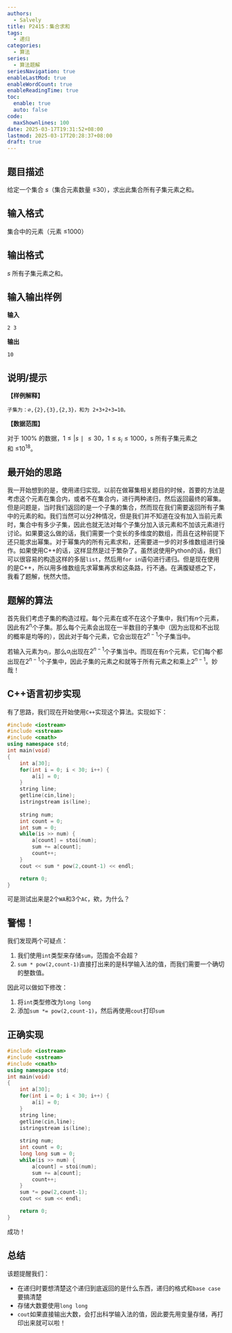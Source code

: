```yaml
---
authors:
  - Salvely
title: P2415：集合求和
tags:
  - 递归
categories:
  - 算法
series:
  - 算法题解
seriesNavigation: true
enableLastMod: true
enableWordCount: true
enableReadingTime: true
toc:
  enable: true
  auto: false
code:
  maxShownlines: 100
date: 2025-03-17T19:31:52+08:00
lastmod: 2025-03-17T20:28:37+08:00
draft: true
---
```


## 题目描述

给定一个集合 $s$（集合元素数量 ≤30），求出此集合所有子集元素之和。

## 输入格式

集合中的元素（元素 ≤1000）

## 输出格式

$s$ 所有子集元素之和。

## 输入输出样例

**输入**

```
2 3
```

**输出**

```
10
```

## 说明/提示

**【样例解释】**

```
子集为：∅,{2},{3},{2,3}，和为 2+3+2+3=10。
```

**【数据范围】**

对于 100% 的数据，$1 \le \vert s∣\le 30$，$1≤s_{i}​≤1000$，s 所有子集元素之和 ≤$10^{18}$。

## 最开始的思路

我一开始想到的是，使用递归实现。以前在做幂集相关题目的时候，首要的方法是考虑这个元素在集合内，或者不在集合内，进行两种递归，然后返回最终的幂集。但是问题是，当时我们返回的是一个子集的集合，然而现在我们需要返回所有子集中的元素的和。我们当然可以分2种情况，但是我们并不知道在没有加入当前元素时，集合中有多少子集，因此也就无法对每个子集分加入该元素和不加该元素进行讨论。如果要这么做的话，我们需要一个变长的多维度的数组，而且在这种前提下还只能求出幂集。对于幂集内的所有元素求和，还需要进一步的对多维数组进行操作。如果使用C++的话，这样显然是过于繁杂了。虽然说使用Python的话，我们可以很容易的构造这样的多层`list`，然后用`for in`语句进行递归。但是现在使用的是C++，所以用多维数组先求幂集再求和这条路，行不通。在满腹疑惑之下，我看了题解，恍然大悟。

## 题解的算法

首先我们考虑子集的构造过程。每个元素在或不在这个子集中，我们有$n$个元素，因此有$2^n$个子集。那么每个元素会出现在一半数目的子集中（因为出现和不出现的概率是均等的），因此对于每个元素，它会出现在$2^{n-1}$个子集当中。

若输入元素为$a_{i}$，那么$a_{i}$出现在$2^{n-1}$个子集当中。而现在有$n$个元素，它们每个都出现在$2^{n-1}$个子集中，因此子集的元素之和就等于所有元素之和乘上$2^{n-1}$。妙哉！

## C++语言初步实现

有了思路，我们现在开始使用`C++`实现这个算法。实现如下：

```cpp
#include <iostream>
#include <sstream>
#include <cmath>
using namespace std;
int main(void)
{
	int a[30];
	for(int i = 0; i < 30; i++) {
		a[i] = 0;
	}
	string line;
	getline(cin,line);
	istringstream is(line);
	
	string num;
	int count = 0;
	int sum = 0;
	while(is >> num) {
		a[count] = stoi(num);
		sum += a[count];
		count++;
	}
	cout << sum * pow(2,count-1) << endl;

	return 0;
}
```

可是测试出来是2个`WA`和3个`AC`，欸，为什么？

## 警惕！

我们发现两个可疑点：

1. 我们使用`int`类型来存储`sum`，范围会不会超？
2. `sum * pow(2,count-1)`直接打出来的是科学输入法的值，而我们需要一个确切的整数值。

因此可以做如下修改：

1. 将`int`类型修改为`long long`
2. 添加`sum *= pow(2,count-1)`，然后再使用`cout`打印`sum`

## 正确实现

```cpp
#include <iostream>
#include <sstream>
#include <cmath>
using namespace std;
int main(void)
{
	int a[30];
	for(int i = 0; i < 30; i++) {
		a[i] = 0;
	}
	string line;
	getline(cin,line);
	istringstream is(line);
	
	string num;
	int count = 0;
	long long sum = 0;
	while(is >> num) {
		a[count] = stoi(num);
		sum += a[count];
		count++;
	}
	sum *= pow(2,count-1);
	cout << sum << endl;

	return 0;
}
```

成功！

## 总结

该题提醒我们：

- 在递归时要想清楚这个递归到底返回的是什么东西，递归的格式和`base case`要搞清楚
- 存储大数要使用`long long`
- `cout`如果直接输出大数，会打出科学输入法的值，因此要先用变量存储，再打印出来就可以啦！
